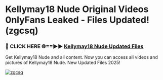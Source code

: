 # Kellymay18 Nude Original Videos 0nlyFans Leaked - Files Updated! (zgcsq)

<h3>🔴 CLICK HERE 🌐==►► <a href="https://tinyurl.com/y5r63du9" rel="nofollow">Kellymay18 Nude Updated Files</a></h3>

Get Kellymay18 Nude and all content. Now you can access all videos and pictures of Kellymay18 Nude. New Updated Files 2025!

[![zgcsq](https://i.imgur.com/UVo9nyh.gif)](https://tinyurl.com/y5r63du9)